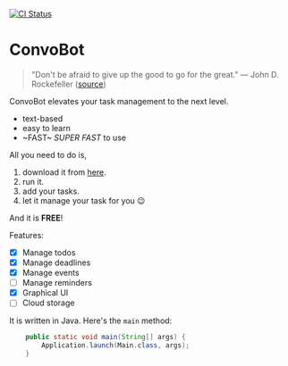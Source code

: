 [![CI Status](https://github.com/aureliony/ip/workflows/Java%20CI/badge.svg)](https://github.com/aureliony/ip/actions)

# ConvoBot
> "Don't be afraid to give up the good to go for the great." — John D. Rockefeller ([source](https://www.goodreads.com/quotes/257630-don-t-be-afraid-to-give-up-the-good-to-go))

ConvoBot elevates your task management to the next level.

* text-based
* easy to learn
* ~FAST~ _SUPER FAST_ to use

All you need to do is,

1. download it from [here](https://github.com/aureliony/ip/releases).
2. run it.
3. add your tasks.
4. let it manage your task for you 😉

And it is **FREE**!

Features:

* [x]  Manage todos
* [x]  Manage deadlines
* [x]  Manage events
* [ ]  Manage reminders
* [x]  Graphical UI
* [ ]  Cloud storage

It is written in Java. Here's the `main` method:

```java
    public static void main(String[] args) {
        Application.launch(Main.class, args);
    }
```
